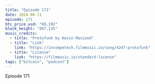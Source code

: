 ```yaml
---
title: "Episode 171"
date: 2024-06-11
episode: 171
btc_price_usd: "69,192"
block_height: "847,135"
music_credits:
  - title: "Protofunk by Kevin MacLeod"
  - title: "Link"
    link: "https://incompetech.filmmusic.io/song/4247-protofunk"
  - title: "License"
    link: "https://filmmusic.io/standard-license"
tags: ["bitcoin", "podcast"]
---
```


Episode 171